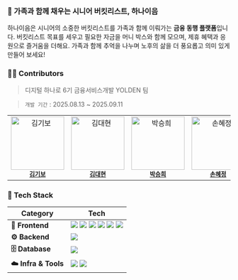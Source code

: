 ### 🍃 가족과 함께 채우는 시니어 버킷리스트, 하나이음

하나이음은 시니어의 소중한 버킷리스트를 가족과 함께 이뤄가는 **금융 동행 플랫폼**입니다.
버킷리스트 목표를 세우고 필요한 자금을 머니 박스와 함께 모으며, 제휴 혜택과 응원으로 즐거움을 더해요.
가족과 함께 추억을 나누며 노후의 삶을 더 풍요롭고 의미 있게 만들어 보세요!

### 👋🏻 Contributors
> 디지털 하나로 6기 금융서비스개발 YOLDEN 팀

> `개발 기간` : 2025.08.13 ~ 2025.09.11
<table>
  <tr>
    <td align="center">
      <img src="https://github.com/user-attachments/assets/35657c0c-3d99-4e8c-8edc-2124798b2bbd" width="120px;" alt="김기보"/><br />
      <sub><b><a href="https://github.com/KimGiii">김기보</a></b></sub>
    </td>
    <td align="center">
      <img src="https://github.com/user-attachments/assets/3adf638b-004a-429d-a1bc-6c548c5d0e21" width="120px;" alt="김대현"/><br />
      <sub><b><a href="https://github.com/daehyun03">김대현</a></b></sub>
    </td>
    <td align="center">
      <img src="https://github.com/user-attachments/assets/3522df7c-08ee-4f92-9a8e-aa8fa3176b62" width="120px;" alt="박승희"/><br />
      <sub><b><a href="https://github.com/seunghui-park">박승희</a></b></sub>
    </td>
    <td align="center">
      <img src="https://github.com/user-attachments/assets/7a276ae8-170f-41b6-b724-8fab7b0198fc" width="120px;" alt="손혜정"/><br />
      <sub><b><a href="https://github.com/HyejeongSon">손혜정</a></b></sub>
    </td>
    <td align="center">
      <img src="https://github.com/user-attachments/assets/711b0fbc-1f40-474e-a796-5ea50993c2c3" width="120px;" alt="원윤서"/><br />
      <sub><b><a href="https://github.com/dbstj0403">원윤서</a></b></sub>
    </td>
    <td align="center">
      <img src="https://github.com/user-attachments/assets/3c256b6d-16f8-4f7b-a899-cf0254c15b58" width="120px;" alt="정재희"/><br />
      <sub><b><a href="https://github.com/jaehejun">정재희</a></b></sub>
    </td>
  </tr>
</table>

### 👾 Tech Stack

| Category   | Tech |
|------------|------|
| **🎨 Frontend** | <img src="https://img.shields.io/badge/React-61DAFB?style=for-the-badge&logo=react&logoColor=black"/> <img src="https://img.shields.io/badge/TypeScript-3178C6?style=for-the-badge&logo=typescript&logoColor=white"/> <img src="https://img.shields.io/badge/Vite-646CFF?style=for-the-badge&logo=vite&logoColor=white"/> <img src="https://img.shields.io/badge/TailwindCSS-06B6D4?style=for-the-badge&logo=tailwindcss&logoColor=white"/> <img src="https://img.shields.io/badge/Storybook-FF4785?style=for-the-badge&logo=storybook&logoColor=white"/> <img src="https://img.shields.io/badge/FramerMotion-0055FF?style=for-the-badge&logo=framer&logoColor=white"/> |
| **⚙️ Backend**  | <img src="https://img.shields.io/badge/SpringBoot-6DB33F?style=for-the-badge&logo=springboot&logoColor=white"/> |
| **🗄️ Database** | <img src="https://img.shields.io/badge/MySQL-4479A1?style=for-the-badge&logo=mysql&logoColor=white"/> |
| **☁️ Infra & Tools** | <img src="https://img.shields.io/badge/AWS-232F3E?style=for-the-badge&logo=amazonaws&logoColor=white"/> <img src="https://img.shields.io/badge/GitHubActions-2088FF?style=for-the-badge&logo=githubactions&logoColor=white"/> |



